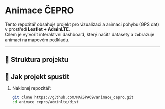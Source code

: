 # Animace ČEPRO

Tento repozitář obsahuje projekt pro vizualizaci a animaci pohybu (GPS dat) v prostředí **Leaflet + AdminLTE**.  
Cílem je vytvořit interaktivní dashboard, který načítá datasety a zobrazuje animaci na mapovém podkladu.

---

## 📂 Struktura projektu

## 🚀 Jak projekt spustit

1. Naklonuj repozitář:
   ```bash
   git clone https://github.com/MARSPA69/animace_cepro.git
   cd animace_cepro/adminlte/dist
